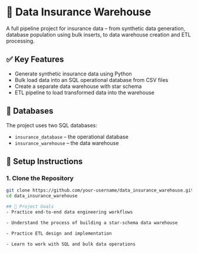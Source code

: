 # 🏢 Data Insurance Warehouse

A full pipeline project for insurance data – from synthetic data generation, database population using bulk inserts, to data warehouse creation and ETL processing.

## ✅ Key Features

- Generate synthetic insurance data using Python
- Bulk load data into an SQL operational database from CSV files
- Create a separate data warehouse with star schema
- ETL pipeline to load transformed data into the warehouse

## 🧱 Databases

The project uses two SQL databases:

- `insurance_database` – the operational database
- `insurance_warehouse` – the data warehouse

## 🔧 Setup Instructions

### 1. Clone the Repository

```bash
git clone https://github.com/your-username/data_insurance_warehouse.git
cd data_insurance_warehouse

## 🎯 Project Goals
- Practice end-to-end data engineering workflows

- Understand the process of building a star-schema data warehouse

- Practice ETL design and implementation

- Learn to work with SQL and bulk data operations